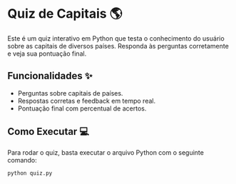 # Quiz de Capitais 🌎

Este é um quiz interativo em Python que testa o conhecimento do usuário sobre as capitais de diversos países. Responda às perguntas corretamente e veja sua pontuação final.

## Funcionalidades ✨

- Perguntas sobre capitais de países.
- Respostas corretas e feedback em tempo real.
- Pontuação final com percentual de acertos.

## Como Executar 💻

Para rodar o quiz, basta executar o arquivo Python com o seguinte comando:

```bash
python quiz.py

